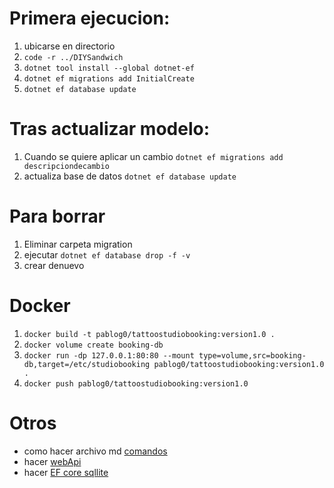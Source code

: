# Primera ejecucion: 
1. ubicarse en directorio
2. `code -r ../DIYSandwich`
3. `dotnet tool install --global dotnet-ef`
4. `dotnet ef migrations add InitialCreate`
5. `dotnet ef database update`

# Tras actualizar modelo:
1. Cuando se quiere aplicar un cambio `dotnet ef migrations add descripciondecambio`
2. actualiza base de datos `dotnet ef database update`

# Para borrar
1. Eliminar carpeta migration
2. ejecutar `dotnet ef database drop -f -v`
3. crear denuevo

# Docker
1. `docker build -t pablog0/tattoostudiobooking:version1.0 .`
2. `docker volume create booking-db`
3. `docker run -dp 127.0.0.1:80:80 --mount type=volume,src=booking-db,target=/etc/studiobooking pablog0/tattoostudiobooking:version1.0 .`
4. `docker push pablog0/tattoostudiobooking:version1.0`

# Otros
- como hacer archivo md [comandos]( https://docs.github.com/en/get-started/writing-on-github/getting-started-with-writing-and-formatting-on-github/basic-writing-and-formatting-syntax)
- hacer [webApi](https://learn.microsoft.com/en-us/aspnet/core/tutorials/first-web-api?view=aspnetcore-8.0&tabs=visual-studio-code)
- hacer [EF core sqllite](https://learn.microsoft.com/en-us/ef/core/get-started/overview/first-app?tabs=netcore-cli)


